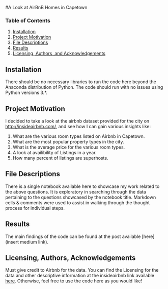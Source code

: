 #A Look at AirBnB Homes in Capetown

### Table of Contents

1. [Installation](#installation)
2. [Project Motivation](#motivation)
3. [File Descriptions](#files)
4. [Results](#results)
5. [Licensing, Authors, and Acknowledgements](#licensing)

## Installation <a name="installation"></a>

There should be no necessary libraries to run the code here beyond the Anaconda distribution of Python.  The code should run with no issues using Python versions 3.*.

## Project Motivation<a name="motivation"></a>

I decided to take a look at the airbnb dataset provided for the city on http://insideairbnb.com/, and see how I can gain various insights like:

1) What are the various room types listed on Airbnb in Capetown.
2) What are the most popular property types in the city.
3) What is the average price for the various room types.
4) A look at availibility of Listings in a year.
5) How many percent of listings are superhosts.



## File Descriptions <a name="files"></a>

There is a single notebook available here to showcase my work related to the above questions. It is exploratory in searching through the data pertaining to the questions showcased by the notebook title.  Markdown cells & comments were used to assist in walking through the thought process for individual steps.  


## Results<a name="results"></a>

The main findings of the code can be found at the post available [here](insert medium link).

## Licensing, Authors, Acknowledgements<a name="licensing"></a>

Must give credit to Airbnb for the data.  You can find the Licensing for the data and other descriptive information at the insideairbnb link available [here](http://insideairbnb.com/).  Otherwise, feel free to use the code here as you would like! 
